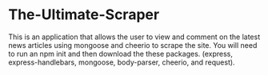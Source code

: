 # The-Ultimate-Scraper
This is an application that allows the user to view and comment on the latest news articles using mongoose and cheerio to scrape the site. 
You will need to run an npm init and then download the these packages. (express, express-handlebars, mongoose, body-parser, cheerio, and request).
